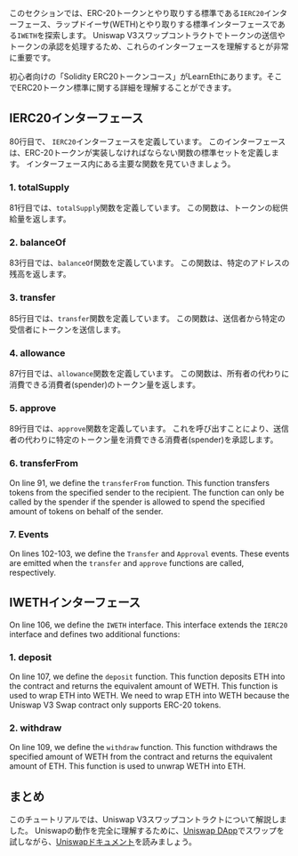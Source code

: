 このセクションでは、ERC-20トークンとやり取りする標準である`IERC20`インターフェース、ラップドイーサ(WETH)とやり取りする標準インターフェースである`IWETH`を探索します。 Uniswap V3スワップコントラクトでトークンの送信やトークンの承認を処理するため、これらのインターフェースを理解するとが非常に重要です。

初心者向けの「Solidity ERC20トークンコース」がLearnEthにあります。そこでERC20トークン標準に関する詳細を理解することができます。

## IERC20インターフェース

80行目で、 `IERC20`インターフェースを定義しています。 このインターフェースは、ERC-20トークンが実装しなければならない関数の標準セットを定義します。 インターフェース内にある主要な関数を見ていきましょう。

### 1. totalSupply

81行目では、`totalSupply`関数を定義しています。 この関数は、トークンの総供給量を返します。

### 2. balanceOf

83行目では、`balanceOf`関数を定義しています。 この関数は、特定のアドレスの残高を返します。

### 3. transfer

85行目では、`transfer`関数を定義しています。 この関数は、送信者から特定の受信者にトークンを送信します。

### 4. allowance

87行目では、`allowance`関数を定義しています。 この関数は、所有者の代わりに消費できる消費者(spender)のトークン量を返します。

### 5. approve

89行目では、`approve`関数を定義しています。 これを呼び出すことにより、送信者の代わりに特定のトークン量を消費できる消費者(spender)を承認します。

### 6. transferFrom

On line 91, we define the `transferFrom` function. This function transfers tokens from the specified sender to the recipient. The function can only be called by the spender if the spender is allowed to spend the specified amount of tokens on behalf of the sender.

### 7. Events

On lines 102-103, we define the `Transfer` and `Approval` events. These events are emitted when the `transfer` and `approve` functions are called, respectively.

## IWETHインターフェース

On line 106, we define the `IWETH` interface. This interface extends the `IERC20` interface and defines two additional functions:

### 1. deposit

On line 107, we define the `deposit` function. This function deposits ETH into the contract and returns the equivalent amount of WETH. This function is used to wrap ETH into WETH.
We need to wrap ETH into WETH because the Uniswap V3 Swap contract only supports ERC-20 tokens.

### 2. withdraw

On line 109, we define the `withdraw` function. This function withdraws the specified amount of WETH from the contract and returns the equivalent amount of ETH. This function is used to unwrap WETH into ETH.

## まとめ

このチュートリアルでは、Uniswap V3スワップコントラクトについて解説しました。  Uniswapの動作を完全に理解するために、<a href="https://app.uniswap.org/" target="_blank">Uniswap DApp</a>でスワップを試しながら、<a href="https://docs.uniswap.org/" target="_blank">Uniswapドキュメント</a>を読みましょう。
